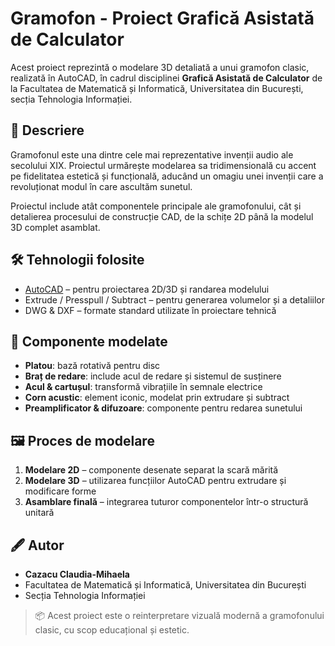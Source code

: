 # Gramofon - Proiect Grafică Asistată de Calculator

Acest proiect reprezintă o modelare 3D detaliată a unui gramofon clasic, realizată în AutoCAD, în cadrul disciplinei **Grafică Asistată de Calculator** de la Facultatea de Matematică și Informatică, Universitatea din București, secția Tehnologia Informației.

## 📌 Descriere

Gramofonul este una dintre cele mai reprezentative invenții audio ale secolului XIX. Proiectul urmărește modelarea sa tridimensională cu accent pe fidelitatea estetică și funcțională, aducând un omagiu unei invenții care a revoluționat modul în care ascultăm sunetul.

Proiectul include atât componentele principale ale gramofonului, cât și detalierea procesului de construcție CAD, de la schițe 2D până la modelul 3D complet asamblat.

## 🛠️ Tehnologii folosite

- [AutoCAD](https://www.autodesk.com/products/autocad/overview) – pentru proiectarea 2D/3D și randarea modelului
- Extrude / Presspull / Subtract – pentru generarea volumelor și a detaliilor
- DWG & DXF – formate standard utilizate în proiectare tehnică

## 🧩 Componente modelate

- **Platou**: bază rotativă pentru disc
- **Braț de redare**: include acul de redare și sistemul de susținere
- **Acul & cartușul**: transformă vibrațiile în semnale electrice
- **Corn acustic**: element iconic, modelat prin extrudare și subtract
- **Preamplificator & difuzoare**: componente pentru redarea sunetului

## 🖼️ Proces de modelare

1. **Modelare 2D** – componente desenate separat la scară mărită
2. **Modelare 3D** – utilizarea funcțiilor AutoCAD pentru extrudare și modificare forme
3. **Asamblare finală** – integrarea tuturor componentelor într-o structură unitară

## 🖋️ Autor

- **Cazacu Claudia-Mihaela**
- Facultatea de Matematică și Informatică, Universitatea din București
- Secția Tehnologia Informației

> 📦 Acest proiect este o reinterpretare vizuală modernă a gramofonului clasic, cu scop educațional și estetic.

